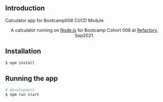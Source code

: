 ## Introduction
Calculator app for Bootcamp008 CI/CD Module

<p align="center">A calculator running on <a href="http://nodejs.org" target="blank">Node.js</a> for Bootcamp Cohort 008 at <a href="https://refactory.ug" target="blank">Refactory</a>, Sep2021.</p>
<p align="center">

## Installation

```bash
$ npm install
```

## Running the app

```bash
# development
$ npm run start
